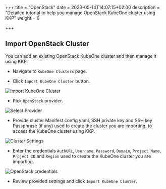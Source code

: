 +++
title = "OpenStack"
date = 2023-05-14T14:07:15+02:00
description = "Detailed tutorial to help you manage OpenStack KubeOne cluster using KKP"
weight = 6

+++

## Import OpenStack Cluster

You can add an existing OpenStack KubeOne cluster and then manage it using KKP.

- Navigate to `KubeOne Clusters` page.

- Click `Import KubeOne Cluster` button.

![Import KubeOne Cluster](@/images/main/tutorials/kubeoned-clusters/clusterd-listd-empty.png "Import KubeOne Cluster")

- Pick `OpenStack` provider.

![Select Provider](@/images/main/tutorials/kubeoned-clusters/importd-kubeoned-cluster.png "Select Provider")

- Provide cluster Manifest config yaml, SSH private key and SSH key Passphrase (if any) used to create the cluster you are importing, to access the KubeOne cluster using KKP.

![Cluster Settings](@/images/main/tutorials/kubeoned-clusters/clusterd-settingsd-step.png "Cluster Settings")

- Enter the credentials `AuthURL`, `Username`, `Password`, `Domain`, `Project Name`, `Project ID` and `Region` used to create the KubeOne cluster you are importing.


![OpenStack credentials](@/images/main/tutorials/kubeoned-clusters/openstackd-credentialsd-step.png "OpenStack credentials")

- Review provided settings and click `Import KubeOne Cluster`.
